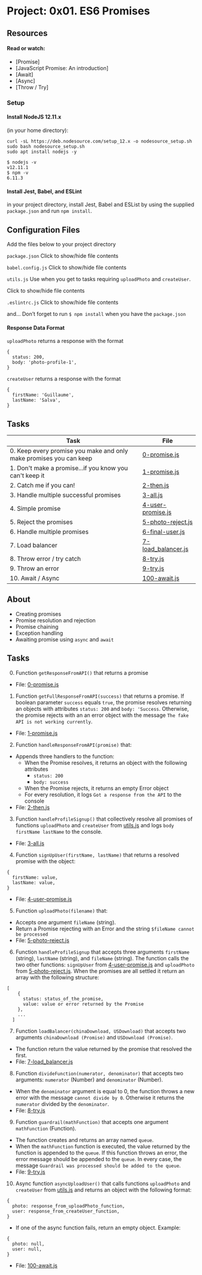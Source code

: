 # Project: 0x01. ES6 Promises

## Resources

#### Read or watch:

* [Promise]
* [JavaScript Promise: An introduction]
* [Await]
* [Async]
* [Throw / Try]

### Setup

#### Install NodeJS 12.11.x

(in your home directory):
```
curl -sL https://deb.nodesource.com/setup_12.x -o nodesource_setup.sh
sudo bash nodesource_setup.sh
sudo apt install nodejs -y
```

```
$ nodejs -v
v12.11.1
$ npm -v
6.11.3
```

#### Install Jest, Babel, and ESLint

in your project directory, install Jest, Babel and ESList by using the supplied `package.json` and run `npm install`.

## Configuration Files

Add the files below to your project directory

`package.json`
Click to show/hide file contents

`babel.config.js`
Click to show/hide file contents

`utils.js`
Use when you get to tasks requiring `uploadPhoto` and `createUser`.

Click to show/hide file contents

`.eslintrc.js`
Click to show/hide file contents

and…
Don’t forget to run `$ npm install` when you have the `package.json`

#### Response Data Format

`uploadPhoto` returns a response with the format
```
{
  status: 200,
  body: 'photo-profile-1',
}
```

`createUser` returns a response with the format

```
{
  firstName: 'Guillaume',
  lastName: 'Salva',
}
```

## Tasks

| Task | File |
| ---- | ---- |
| 0. Keep every promise you make and only make promises you can keep | [0-promise.js](./0-promise.js) |
| 1. Don't make a promise...if you know you can't keep it | [1-promise.js](./1-promise.js) |
| 2. Catch me if you can! | [2-then.js](./2-then.js) |
| 3. Handle multiple successful promises | [3-all.js](./3-all.js) |
| 4. Simple promise | [4-user-promise.js](./4-user-promise.js) |
| 5. Reject the promises | [5-photo-reject.js](./5-photo-reject.js) |
| 6. Handle multiple promises | [6-final-user.js](./6-final-user.js) |
| 7. Load balancer | [7-load_balancer.js](./7-load_balancer.js) |
| 8. Throw error / try catch | [8-try.js](./8-try.js) |
| 9. Throw an error | [9-try.js](./9-try.js) |
| 10. Await / Async | [100-await.js](./100-await.js) |

## About

- Creating promises
- Promise resolution and rejection
- Promise chaining
- Exception handling
- Awaiting promise using `async` and `await`

## Tasks
0. Function `getResponseFromAPI()` that returns a promise
- File: [0-promise.js](0-promise.js)
1. Function `getFullResponseFromAPI(success)` that returns a promise. If boolean parameter `success` equals `true`, the promise resolves returning an objects with attributes `status: 200` and `body: 'Success`. Otherwise, the promise rejects with an an error object with the message `The fake API is not working currently`.
- File: [1-promise.js](1-promise.js)

2. Function `handleResponseFromAPI(promise)` that:
- Appends three handlers to the function:
    - When the Promise resolves, it returns an object with the following attributes
        - `status: 200`
        - `body: success`
    - When the Promise rejects, it returns an empty Error object
    - For every resolution, it logs `Got a response from the API` to the console
- File: [2-then.js](2-then.js)

3. Function `handleProfileSignup()` that collectively resolve all promises of functions `uploadPhoto` and `createUser` from [utils.js](utils.js) and logs `body firstName lastName` to the console.
- File: [3-all.js](3-all.js)

4. Function `signUpUser(firstName, lastName)` that returns a resolved promise with the object:
```
{
  firstName: value,
  lastName: value,
}
```
- File: [4-user-promise.js](4-user-promise.js)

5. Function `uploadPhoto(filename)` that:
- Accepts one argument `fileName` (string).
- Return a Promise rejecting with an Error and the string `$fileName cannot be processed`
- File: [5-photo-reject.js](5-photo-reject.js)

6. Function `handleProfileSignup` that accepts three arguments `firstName` (string), `lastName` (string), and `fileName` (string). The function calls the two other functions: `signUpUser` from [4-user-promise.js](4-user-promise.js) and `uploadPhoto` from [5-photo-reject.js](5-photo-reject.js). When the promises are all settled it return an array with the following structure:
```
[
    {
      status: status_of_the_promise,
      value: value or error returned by the Promise
    },
    ...
  ]
```
7. Function `loadBalancer(chinaDownload, USDownload)` that accepts two arguments `chinaDownload (Promise)` and `USDownload (Promise)`.
- The function return the value returned by the promise that resolved the first.
- File: [7-load_balancer.js](7-load_balancer.js)

8. Function `divideFunction(numerator, denominator)` that accepts two arguments: `numerator` (Number) and `denominator` (Number).
- When the `denominator` argument is equal to 0, the function throws a new error with the message `cannot divide by 0`. Otherwise it returns the `numerator` divided by the `denominator`.
- File: [8-try.js](8-try.js)

9. Function `guardrail(mathFunction)` that accepts one argument `mathFunction` (Function).
- The function creates and returns an array named `queue`.
- When the `mathFunction` function is executed, the value returned by the function is appended to the `queue`. If this function throws an error, the error message should be appended to the `queue`. In every case, the message `Guardrail was processed should be added to the queue`. 
- File: [9-try.js](9-try.js)

10. Async function `asyncUploadUser()` that calls functions `uploadPhoto` and `createUser` from [utils.js](utils.js) and returns an object with the following format:
```
{
  photo: response_from_uploadPhoto_function,
  user: response_from_createUser_function,
}
```
- If one of the async function fails, return an empty object. Example:
```
{
  photo: null,
  user: null,
}
```
- File: [100-await.js](100-await.js)

